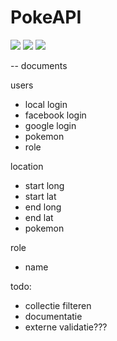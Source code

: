 # PokeAPI

[![](https://img.shields.io/badge/Heroku-apipoke-79589f.svg)](https://apipoke.herokuapp.com/) [![](https://img.shields.io/badge/rick-approved-ff69b4.svg)](https://www.youtube.com/watch?v=dQw4w9WgXcQ)
[![](https://img.shields.io/badge/Test-passing-45db18.svg)]()

-- documents

users
- local login
- facebook login
- google login
- pokemon
- role

location
- start long
- start lat
- end long
- end lat
- pokemon

role
- name

todo:
- collectie filteren
- documentatie
- externe validatie???

